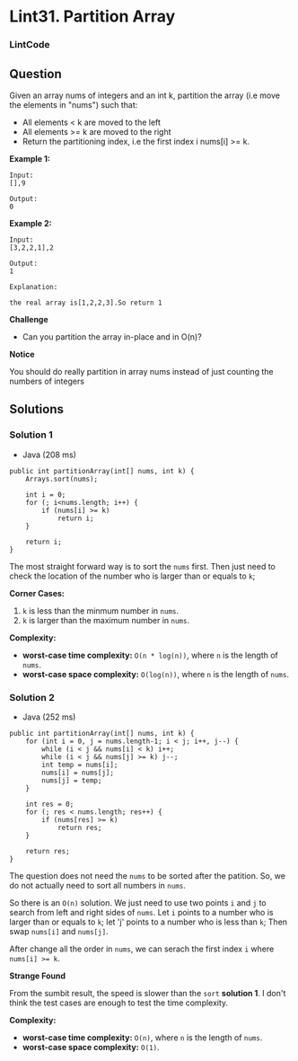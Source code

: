 # Lint31. Partition Array

### LintCode

## Question

Given an array nums of integers and an int k, partition the array (i.e move the elements in "nums") such that:

* All elements < k are moved to the left
* All elements >= k are moved to the right
* Return the partitioning index, i.e the first index i nums[i] >= k.

**Example 1:**
```
Input:
[],9

Output:
0
```

**Example 2:**
```
Input:
[3,2,2,1],2

Output:
1

Explanation:

the real array is[1,2,2,3].So return 1
```

**Challenge** 

* Can you partition the array in-place and in O(n)?

**Notice**

You should do really partition in array nums instead of just counting the numbers of integers 

## Solutions

### Solution 1

* Java (208 ms)
```
public int partitionArray(int[] nums, int k) {
    Arrays.sort(nums);
 
    int i = 0;
    for (; i<nums.length; i++) {
        if (nums[i] >= k)
            return i;
    }
    
    return i;
}
```

The most straight forward way is to sort the `nums` first. Then just need to check the location of the number who is larger than or equals to `k`;

**Corner Cases:**

1. `k` is less than the minmum number in `nums`.
2. `k` is larger than the maximum number in `nums`.

**Complexity:**

* **worst-case time complexity:** `O(n * log(n))`, where `n` is the length of `nums`.
* **worst-case space complexity:** `O(log(n))`, where `n` is the length of `nums`.

### Solution 2

* Java (252 ms)
```
public int partitionArray(int[] nums, int k) {
    for (int i = 0, j = nums.length-1; i < j; i++, j--) {
        while (i < j && nums[i] < k) i++;
        while (i < j && nums[j] >= k) j--;
        int temp = nums[i];
        nums[i] = nums[j];
        nums[j] = temp;
    }
    
    int res = 0;
    for (; res < nums.length; res++) {
        if (nums[res] >= k)
            return res;
    }
    
    return res;
}
```

The question does not need the `nums` to be sorted after the patition. So, we do not actually need to sort all numbers in `nums`. 

So there is an `O(n)` solution. We just need to use two points `i` and `j` to search from left and right sides of `nums`. Let `i` points to a number who is larger than or equals to `k`; let 'j' points to a number who is less than `k`; Then swap `nums[i]` and `nums[j]`.

After change all the order in `nums`, we can serach the first index `i` where `nums[i] >= k`. 

**Strange Found**

From the sumbit result, the speed is slower than the `sort` **solution 1**. I don't think the test cases are enough to test the time complexity.

**Complexity:**

* **worst-case time complexity:** `O(n)`, where `n` is the length of `nums`.
* **worst-case space complexity:** `O(1)`.
